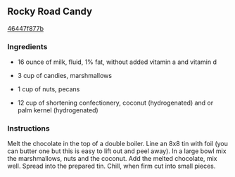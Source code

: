## Rocky Road Candy

[46447f877b](http://www.food.com/recipe/rocky-road-candy-110961)

### Ingredients

 - 16 ounce of milk, fluid, 1% fat, without added vitamin a and vitamin d

 - 3 cup of candies, marshmallows

 - 1 cup of nuts, pecans

 - 12 cup of shortening confectionery, coconut (hydrogenated) and or palm kernel (hydrogenated)

### Instructions

Melt the chocolate in the top of a double boiler. Line an 8x8 tin with foil (you can butter one but this is easy to lift out and peel away). In a large bowl mix the marshmallows, nuts and the coconut. Add the melted chocolate, mix well. Spread into the prepared tin. Chill, when firm cut into small pieces.